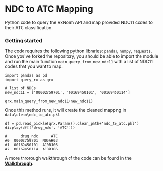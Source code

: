 # NDC to ATC Mapping

Python code to query the RxNorm API and map provided NDC11 codes to their ATC classification.

### Getting started

The code requires the following python libraries: `pandas`, `numpy`, `requests`. Once you've forked the repository, you should be able to import the module and run the main function `main_query_from_new_ndc11` with a list of NDC11 codes that you want to map. 

```
import pandas as pd
import query_rx as qrx

# list of NDCs
new_ndc11 = ['00002759701', '00169450101', '00169450114']

qrx.main_query_from_new_ndc11(new_ndc11)
```

Once this method runs, it will create the cleaned mapping in `data\clean\ndc_to_atc.pkl` 

```
df = pd.read_pickle(qrx.Params().clean_path+'ndc_to_atc.pkl')
display(df[['drug_ndc', 'ATC']])

#      drug_ndc      ATC
#0  00002759701  N05AH03
#1  00169450101  A10BJ06
#2  00169450114  A10BJ06
```

A more throrough walkthrough of the code can be found in the [**Walkthrough**](https://github.com/Yale-Medicaid/Query_RxNorm/blob/main/Walkthrough.ipynb).